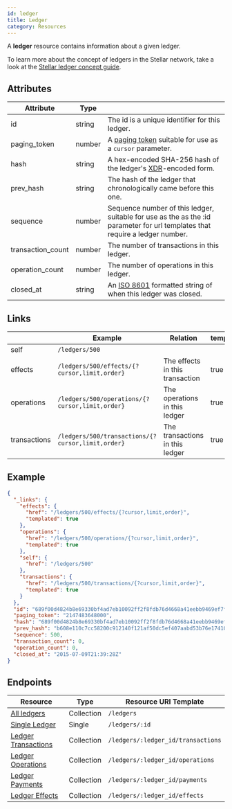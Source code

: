 ```yaml
---
id: ledger
title: Ledger
category: Resources
---
```


A **ledger** resource contains information about a given ledger.

To learn more about the concept of ledgers in the Stellar network, take a look at the [Stellar ledger concept guide](https://stellar.org/developers/learn/concepts/ledger.html).

## Attributes
| Attribute         | Type   |                                                                                                                             |
|-------------------|--------|-----------------------------------------------------------------------------------------------------------------------------|
| id                | string | The id is a unique identifier for this ledger.                                                                               |
| paging_token      | number | A [paging token](./page.md) suitable for use as a `cursor` parameter.                                                                |
| hash              | string | A hex-encoded SHA-256 hash of the ledger's [XDR](../../learn/xdr.md)-encoded form.                                                                |
| prev_hash         | string | The hash of the ledger that chronologically came before this one.                                                            |
| sequence          | number | Sequence number of this ledger, suitable for use as the as the :id parameter for url templates that require a ledger number. |
| transaction_count | number | The number of transactions in this ledger.                                                                                   |
| operation_count   | number | The number of operations in this ledger.                                                                                     |
| closed_at         | string | An [ISO 8601](https://en.wikipedia.org/wiki/ISO_8601) formatted string of when this ledger was closed.                                                             |

## Links
|              | Example                                           | Relation                        | templated |
|--------------|---------------------------------------------------|---------------------------------|-----------|
| self         | `/ledgers/500`                                    |                                 |           |
| effects      | `/ledgers/500/effects/{?cursor,limit,order}`      | The effects in this transaction | true      |
| operations   | `/ledgers/500/operations/{?cursor,limit,order}`   | The operations in this ledger   | true      |
| transactions | `/ledgers/500/transactions/{?cursor,limit,order}` | The transactions in this ledger | true      |


## Example

```json
{
  "_links": {
    "effects": {
      "href": "/ledgers/500/effects/{?cursor,limit,order}",
      "templated": true
    },
    "operations": {
      "href": "/ledgers/500/operations/{?cursor,limit,order}",
      "templated": true
    },
    "self": {
      "href": "/ledgers/500"
    },
    "transactions": {
      "href": "/ledgers/500/transactions/{?cursor,limit,order}",
      "templated": true
    }
  },
  "id": "689f00d4824b8e69330bf4ad7eb10092ff2f8fdb76d4668a41eebb9469ef7f30",
  "paging_token": "2147483648000",
  "hash": "689f00d4824b8e69330bf4ad7eb10092ff2f8fdb76d4668a41eebb9469ef7f30",
  "prev_hash": "b608e110c7cc58200c912140f121af50dc5ef407aabd53b76e1741080aca1cf0",
  "sequence": 500,
  "transaction_count": 0,
  "operation_count": 0,
  "closed_at": "2015-07-09T21:39:28Z"
}
```

## Endpoints
| Resource                | Type       | Resource URI Template              |
|-------------------------|------------|------------------------------------|
| [All ledgers](../ledgers-all.md)         | Collection | `/ledgers`                         |
| [Single Ledger](../ledgers-single.md)       | Single     | `/ledgers/:id`                     |
| [Ledger Transactions](../ledger-transactions.md) | Collection | `/ledgers/:ledger_id/transactions` |
| [Ledger Operations](../ledgers-operations.md)   | Collection | `/ledgers/:ledger_id/operations`   |
| [Ledger Payments](../ledgers-payments.md)     | Collection | `/ledgers/:ledger_id/payments`     |
| [Ledger Effects](../ledgers-effects.md)      | Collection | `/ledgers/:ledger_id/effects`      |
